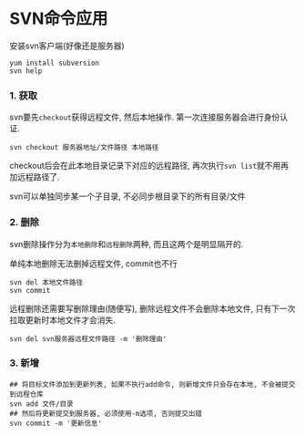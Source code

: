 # SVN命令应用

安装svn客户端(好像还是服务器)

```
yum install subversion
svn help
```

### 1. 获取

svn要先`checkout`获得远程文件, 然后本地操作. 第一次连接服务器会进行身份认证.

```
svn checkout 服务器地址/文件路径 本地路径
```

checkout后会在此本地目录记录下对应的远程路径, 再次执行`svn list`就不用再加远程路径了.

svn可以单独同步某一个子目录, 不必同步根目录下的所有目录/文件

### 2. 删除

svn删除操作分为`本地删除`和`远程删除`两种, 而且这两个是明显隔开的.

单纯本地删除无法删掉远程文件, commit也不行

```
svn del 本地文件路径
svn commit
```

远程删除还需要写删除理由(随便写), 删除远程文件不会删除本地文件, 只有下一次拉取更新时本地文件才会消失.

```
svn del svn服务器远程文件路径 -m '删除理由'
```

### 3. 新增

```
## 将目标文件添加到更新列表, 如果不执行add命令, 则新增文件只会存在本地, 不会被提交到远程仓库
svn add 文件/目录
## 然后将更新提交到服务器, 必须使用-m选项, 否则提交出错
svn commit -m '更新信息'
```